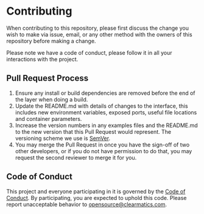 # Contributing

When contributing to this repository, please first discuss the change you wish to make via issue,
email, or any other method with the owners of this repository before making a change. 

Please note we have a code of conduct, please follow it in all your interactions with the project.

## Pull Request Process

1. Ensure any install or build dependencies are removed before the end of the layer when doing a 
   build.
2. Update the README.md with details of changes to the interface, this includes new environment 
   variables, exposed ports, useful file locations and container parameters.
3. Increase the version numbers in any examples files and the README.md to the new version that this
   Pull Request would represent. The versioning scheme we use is [SemVer][semver].
4. You may merge the Pull Request in once you have the sign-off of two other developers, or if you 
   do not have permission to do that, you may request the second reviewer to merge it for you.

## Code of Conduct

This project and everyone participating in it is governed by the [Code of Conduct][codeofconduct]. By participating, you are expected to uphold this code. Please report unacceptable behavior to [opensource@clearmatics.com][email].

[codeofconduct]: ../CODE_OF_CONDUCT.md 
[semver]: http://semver.org/
[email]: mailto:opensource@clearmatics.com

